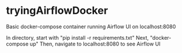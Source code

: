 # tryingAirflowDocker

Basic docker-compose container running Airflow UI on localhost:8080

In directory, start with "pip install -r requirements.txt"
Next, "docker-compose up"
Then, navigate to localhost:8080 to see Airflow UI
